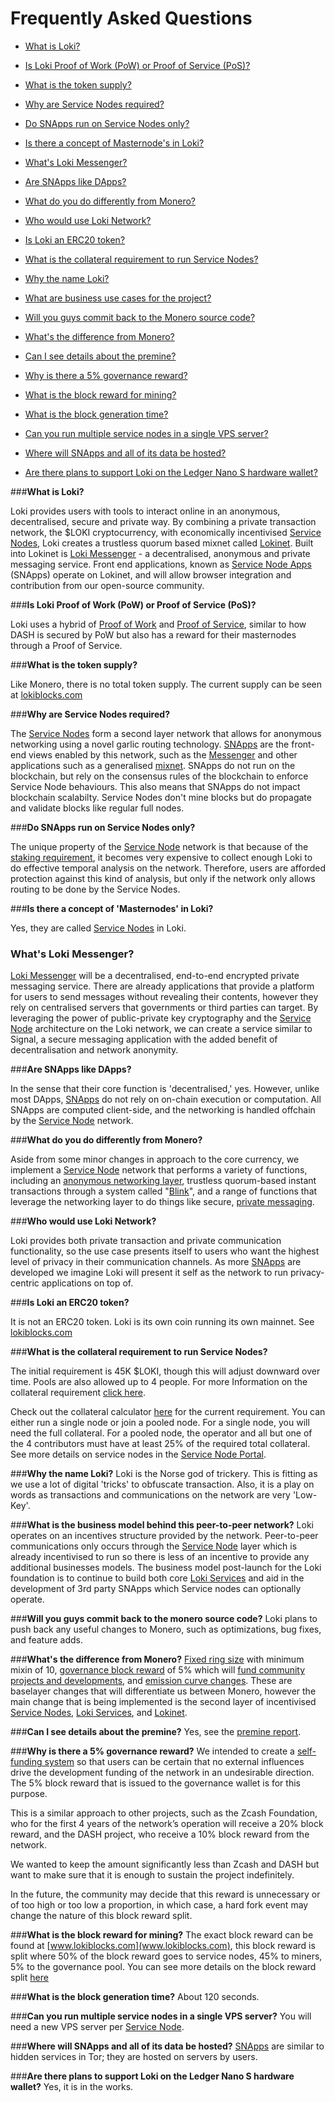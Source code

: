 # Frequently Asked Questions

* [What is Loki?](#what-is-loki)

* [Is Loki Proof of Work (PoW) or Proof of Service (PoS)?](#is-loki-proof-of-work-pow-or-proof-of-service-pos)

* [What is the token supply?](#what-is-the-token-supply)

* [Why are Service Nodes required?](#why-are-service-nodes-required)

* [Do SNApps run on Service Nodes only?](#do-snapps-run-on-service-nodes-only)

* [Is there a concept of Masternode's in Loki?](#is-there-a-concept-of-masternodes-in-loki)

* [What's Loki Messenger?](#whats-loki-messenger)

* [Are SNApps like DApps?](#are-snapps-like-dapps)

* [What do you do differently from Monero?](#what-do-you-do-differently-from-monero)

* [Who would use Loki Network?](#who-would-use-loki-network)

* [Is Loki an ERC20 token?](#is-loki-an-erc20-token)

* [What is the collateral requirement to run Service Nodes?](#what-is-the-collateral-requirement-to-run-service-nodes)

* [Why the name Loki?](#why-the-name-loki)

* [What are business use cases for the project?](#what-are-business-use-cases-for-the-project)

* [Will you guys commit back to the Monero source code?](#will-you-guys-commit-back-to-the-monero-source-code)

* [What's the difference from Monero?](#whats-the-difference-from-monero)

* [Can I see details about the premine?](#can-i-see-details-about-the-premine)

* [Why is there a 5% governance reward?](#why-is-there-a-5-governance-reward)

* [What is the block reward for mining?](#what-is-the-block-reward-for-mining)

* [What is the block generation time?](#what-is-the-block-generation-time)

* [Can you run multiple service nodes in a single VPS server?](#can-you-run-multiple-service-nodes-in-a-single-vps-server)

* [Where will SNApps and all of its data be hosted?](#where-will-snapps-and-all-of-its-data-be-hosted)

* [Are there plans to support Loki on the Ledger Nano S hardware wallet?](#are-there-plans-to-support-loki-on-the-ledger-nano-s-hardware-wallet)

###**What is Loki?**

Loki provides users with tools to interact online in an anonymous, decentralised, secure and private way. By combining a private transaction network, the $LOKI cryptocurrency, with economically incentivised [Service Nodes](../ServiceNodes/SNOverview), Loki creates a trustless quorum based mixnet called [Lokinet](../Lokinet/LokinetOverview). Built into Lokinet is [Loki Messenger](../LokiServices/Messenger) - a decentralised, anonymous and private messaging service. Front end applications, known as [Service Node Apps](../Lokinet/SNApps) (SNApps) operate on Lokinet, and will allow browser integration and contribution from our open-source community.

###**Is Loki Proof of Work (PoW) or Proof of Service (PoS)?**

Loki uses a hybrid of [Proof of Work](https://en.wikipedia.org/wiki/Proof-of-work_system) and [Proof of Service](../ServiceNodes/SNOverview), similar to how DASH is secured by PoW but also has a reward for their masternodes through a Proof of Service.

###**What is the token supply?**

Like Monero, there is no total token supply. The current supply can be seen at [lokiblocks.com](https://lokiblocks.com)

###**Why are Service Nodes required?**

The [Service Nodes](../ServiceNodes/SNOverview) form a second layer network that allows for anonymous networking using a novel garlic routing technology. [SNApps](../Lokinet/SNApps) are the front-end views enabled by this network, such as the [Messenger](../LokiServices/Messenger) and other applications such as a generalised [mixnet](../Lokinet/LokinetOverview). SNApps do not run on the blockchain, but rely on the consensus rules of the blockchain to enforce Service Node behaviours. This also means that SNApps do not impact blockchain scalabilty. Service Nodes don't mine blocks but do propagate and validate blocks like regular full nodes.

###**Do SNApps run on Service Nodes only?**

The unique property of the [Service Node](../ServiceNodes/SNOverview) network is that because of the [staking requirement](../ServiceNodes/StakingRequirement), it becomes very expensive to collect enough Loki to do effective temporal analysis on the network. Therefore, users are afforded protection against this kind of analysis, but only if the network only allows routing to be done by the Service Nodes.

###**Is there a concept of 'Masternodes' in Loki?**

Yes, they are called [Service Nodes](../ServiceNodes/SNOverview) in Loki.

### **What's Loki Messenger?**

[Loki Messenger](../LokiServices/Messenger) will be a decentralised, end-to-end encrypted private messaging service. There are already applications that provide a platform for users to send messages without revealing their contents, however they rely on centralised servers that governments or third parties can target. By leveraging the power of public-private key cryptography and the [Service Node](../ServiceNodes/SNOverview) architecture on the Loki network, we can create a service similar to Signal, a secure messaging application with the added benefit of decentralisation and network anonymity.

###**Are SNApps like DApps?**

In the sense that their core function is 'decentralised,' yes. However, unlike most DApps, [SNApps](../Lokinet/SNApps) do not rely on on-chain execution or computation. All SNApps are computed client-side, and the networking is handled offchain by the [Service Node](../ServceNodes/SNOverview) network.

###**What do you do differently from Monero?**

Aside from some minor changes in approach to the core currency, we implement a [Service Node](../ServiceNodes/SNOverview) network that performs a variety of functions, including an [anonymous networking layer](../Lokinet/LLARP), trustless quorum-based instant transactions through a system called "[Blink](../LokiServices/Blink)", and a range of functions that leverage the networking layer to do things like secure, [private messaging](../LokiServices/Messenger).

###**Who would use Loki Network?**

Loki provides both private transaction and private communication functionality, so the use case presents itself to users who want the highest level of privacy in their communication channels. As more [SNApps](../Lokinet/SNApps) are developed we imagine Loki will present it self as the network to run privacy-centric applications on top of.

###**Is Loki an ERC20 token?**

It is not an ERC20 token. Loki is its own coin running its own mainnet. See [lokiblocks.com](https://lokiblocks.com)

###**What is the collateral requirement to run Service Nodes?**

The initial requirement is 45K $LOKI, though this will adjust downward over time. Pools are also allowed up to 4 people.
For more Information on the collateral requirement [click here](../ServiceNode/StakingRequirement).

Check out the collateral calculator [here](https://jagerman.com/sn/) for the current requirement. You can either run a single node or join a pooled node. For a single node, you will need the full collateral. For a pooled node, the operator and all but one of the 4 contributors must have at least 25% of the required total collateral. See more details on service nodes in the [Service Node Portal](https://loki.network/service-nodes-portal/).

###**Why the name Loki?**
Loki is the Norse god of trickery. This is fitting as we use a lot of digital 'tricks' to obfuscate transaction. Also, it is a play on words as transactions and communications on the network are very 'Low-Key'.

###**What is the business model behind this peer-to-peer network?**
Loki operates on an incentives structure provided by the network. Peer-to-peer communications only occurs through the [Service Node](/ServiceNodes/SNOverview) layer which is already incentivised to run so there is less of an incentive to provide any additional businesses models. The business model post-launch for the Loki foundation is to continue to build both core [Loki Services](/LokiServices/LokiServicesOverview) and aid in the development of 3rd party SNApps which Service nodes can optionally operate.

###**Will you guys commit back to the monero source code?**
Loki plans to push back any useful changes to Monero, such as optimizations, bug fixes, and feature adds.

###**What's the difference from Monero?**
[Fixed ring size](/Advanced/CryptoNoteElements/#ring-signature-size) with minimum mixin of 10, [governance block reward](/Advanced/Cryptoeconomics/#block-reward-split) of 5% which will [fund community projects and developments](/Governance/LokiFundingSystem), and [emission curve changes](/Advanced/Cryptoeconomics/#loki-block-reward). These are baselayer changes that will differentiate us between Monero, however the main change that is being implemented is the second layer of incentivised [Service Nodes](/ServiceNodes/SNOverview), [Loki Services](/LokiServices/LokiServicesOverview), and [Lokinet](/Lokinet/LokinetOverview).

###**Can I see details about the premine?**
Yes, see the [premine report](https://loki.network/loki-premine-report/).

###**Why is there a 5% governance reward?**
We intended to create a [self-funding system](../Governance/LokiFundingSystem) so that users can be certain that no external influences drive the development funding of the network in an undesirable direction. The 5% block reward that is issued to the governance wallet is for this purpose.

This is a similar approach to other projects, such as the Zcash Foundation, who for the first 4 years of the network’s operation will receive a 20% block reward, and the DASH project, who receive a 10% block reward from the network.

We wanted to keep the amount significantly less than Zcash and DASH but want to make sure that it is enough to sustain the project indefinitely.

In the future, the community may decide that this reward is unnecessary or of too high or too low a proportion, in which case, a hard fork event may change the nature of this block reward split.

###**What is the block reward for mining?**
The exact block reward can be found at [www.lokiblocks.com](www.lokiblocks.com), this block reward is split where 50% of the block reward goes to service nodes, 45% to miners, 5% to the governance pool. You can see more details on the block reward split [here](../Advanced/Cryptoeconomics/#block-reward-split)

###**What is the block generation time?**
About 120 seconds.

###**Can you run multiple service nodes in a single VPS server?**
You will need a new VPS server per [Service Node](../ServiceNodes/SNOverview).

###**Where will SNApps and all of its data be hosted?**
[SNApps](../LokiServices/SNApps) are similar to hidden services in Tor; they are hosted on servers by users.

###**Are there plans to support Loki on the Ledger Nano S hardware wallet?**
Yes, it is in the works.
